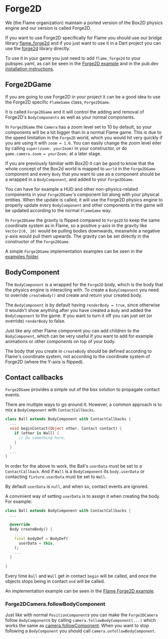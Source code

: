 # Forge2D

We (the Flame organization) maintain a ported version of the Box2D physics engine and our version
is called Forge2D.

If you want to use Forge2D specifically for Flame you should use our bridge library
[flame_forge2d](https://github.com/flame-engine/flame/tree/main/packages/flame_forge2d) and if you
just want to use it in a Dart project you can use the
[forge2d](https://github.com/flame-engine/forge2d) library directly.

To use it in your game you just need to add `flame_forge2d` to your pubspec.yaml, as can be seen
in the
[Forge2D example](https://github.com/flame-engine/flame/tree/main/packages/flame_forge2d/example)
and in the pub.dev [installation instructions](https://pub.dev/packages/flame_forge2d).


## Forge2DGame

If you are going to use Forge2D in your project it can be a good idea to use the Forge2D specific
`FlameGame` class, `Forge2DGame`.

It is called `Forge2DGame` and it will control the adding and removal of Forge2D's `BodyComponents`
as well as your normal components.

In `Forge2DGame` the `Camera` has a zoom level set to 10 by default, so your components will be a
lot bigger than in a normal Flame game. This is due to the speed limitation in the `Forge2D` world,
which you would hit very quickly if you are using it with `zoom = 1.0`. You can easily change the
zoom level eiter by calling `super(zoom: yourZoom)` in your constructor, or do
`game.camera.zoom = yourZoom;` at a later stage.

If you are previously familiar with Box2D it can be good to know that the whole concept of the
Box2d world is mapped to `world` in the `Forge2DGame` component and every `Body` that you want to
use as a component should be a wrapped in a `BodyComponent`, and added to your `Forge2DGame`.

You can have for example a HUD and other non-physics-related components in your `Forge2DGame`'s
component list along with your physical entities. When the update is called, it will use the Forge2D
physics engine to properly update every `BodyComponent` and other components in the game will be
updated according to the normal `FlameGame` way.

In `Forge2DGame` the gravity is flipped compared to `Forge2D` to keep the same coordinate system as
in Flame, so a positive y-axis in the gravity like `Vector2(0, 10)` would be pulling bodies
downwards, meanwhile a negative y-axis would pull them upwards. The gravity can be set directly in
the constructor of the `Forge2DGame`.

A simple `Forge2DGame` implementation examples can be seen in the
[examples folder](https://github.com/flame-engine/flame/tree/main/packages/flame_forge2d/example).


## BodyComponent

The `BodyComponent` is a wrapped for the `Forge2D` body, which is the body that the physics engine
is interacting with. To create a `BodyComponent` you need to override `createBody()` and create and
return your created body.

The `BodyComponent` is by default having `renderBody = true`, since otherwise it wouldn't show
anything after you have created a `Body` and added the `BodyComponent` to the game. If you want to
turn it off you can just set (or override) `renderBody` to false.

Just like any other Flame component you can add children to the `BodyComponent`, which can be very
useful if you want to add for example animations or other components on top of your body.

The body that you create in `createBody` should be defined according to Flame's coordinate system,
not according to the coordinate system of Forge2D (where the Y-axis is flipped).


## Contact callbacks

`Forge2DGame` provides a simple out of the box solution to propagate
contact events.

There are multiple ways to go around it. However, a common approach is
to mix a `BodyComponent` with `ContactCallbacks`.

```dart
class Ball extends BodyComponent with ContactCallbacks {
  ...
  void beginContact(Object other, Contact contact) {
    if (other is Wall) {
      // Do something here.
    }
  }
  ...
}
```
In order for the above to work, the Ball's `userData` must be set to a `ContactCallback`. And if
`Wall` is a `BodyComponent` its `body.userData` or contacting `fixture.userData` must be set to
`Wall`. 

By default `userData` is `null`, and when so, contact events are ignored.

A convinient way of setting `userData` is to assign it when creating the body. For example:

```dart
class Ball extends BodyComponent with ContactCallbacks {
  ...

  @override
  Body createBody() {
    ...
    final bodyDef = BodyDef(
      userData = this,
    );
    ...
  }

}
```

Every time `Ball` and `Wall` get in contact `begin` will be called, and once the objects stops
being in contact `end` will be called.

An implementation example can be seen in the
[Flame Forge2D example](https://github.com/flame-engine/flame/blob/main/packages/flame_forge2d/example/lib/balls.dart).


### Forge2DCamera.followBodyComponent

Just like with normal `PositionComponent`s you can make the `Forge2DCamera` follow `BodyComponent`s
by calling `camera.followBodyComponent(...)` which works the same as
[camera.followComponent](../flame/camera_and_viewport.md#camerafollowcomponent). When you want to
stop following a `BodyComponent` you should call `camera.unfollowBodyComponent`.
